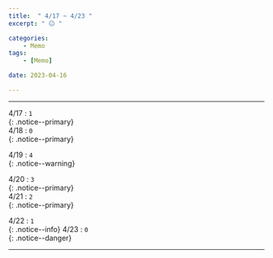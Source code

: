 ```yaml
---
title:  " 4/17 ~ 4/23 "
excerpt: " 😐 "

categories:
    - Memo
tags:
    - [Memo]

date: 2023-04-16

---
```

- - -
<!-- 약 -->

4/17 : `1`   
{: .notice--primary}  
4/18 : `0`   
{: .notice--primary}  

4/19 : `4`   
{: .notice--warning}  

4/20 : `3`   
{: .notice--primary}  
4/21 : `2`  
{: .notice--primary} 


4/22 : `1`      
{: .notice--info} 
4/23 : `0`   
{: .notice--danger}  


<!-- {: .notice}
{: .notice--primary}
{: .notice--info}
{: .notice--warning}
{: .notice--success}
{: .notice--danger} 
😄 😐 🙁 😡
-->
- - -